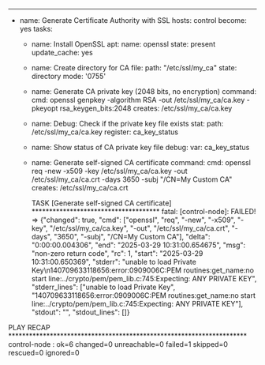 ---
- name: Generate Certificate Authority with SSL
  hosts: control
  become: yes
  tasks:
    - name: Install OpenSSL
      apt:
        name: openssl
        state: present
        update_cache: yes

    - name: Create directory for CA
      file:
        path: "/etc/ssl/my_ca"
        state: directory
        mode: '0755'

    - name: Generate CA private key (2048 bits, no encryption)
      command:
        cmd: openssl genpkey -algorithm RSA -out /etc/ssl/my_ca/ca.key -pkeyopt rsa_keygen_bits:2048
        creates: /etc/ssl/my_ca/ca.key

    - name: Debug: Check if the private key file exists
      stat:
        path: /etc/ssl/my_ca/ca.key
      register: ca_key_status

    - name: Show status of CA private key file
      debug:
        var: ca_key_status

    - name: Generate self-signed CA certificate
      command:
        cmd: openssl req -new -x509 -key /etc/ssl/my_ca/ca.key -out /etc/ssl/my_ca/ca.crt -days 3650 -subj "/CN=My Custom CA"
        creates: /etc/ssl/my_ca/ca.crt


      TASK [Generate self-signed CA certificate] *************************************
fatal: [control-node]: FAILED! => {"changed": true, "cmd": ["openssl", "req", "-new", "-x509", "-key", "/etc/ssl/my_ca/ca.key", "-out", "/etc/ssl/my_ca/ca.crt", "-days", "3650", "-subj", "/CN=My Custom CA"], "delta": "0:00:00.004306", "end": "2025-03-29 10:31:00.654675", "msg": "non-zero return code", "rc": 1, "start": "2025-03-29 10:31:00.650369", "stderr": "unable to load Private Key\n140709633118656:error:0909006C:PEM routines:get_name:no start line:../crypto/pem/pem_lib.c:745:Expecting: ANY PRIVATE KEY", "stderr_lines": ["unable to load Private Key", "140709633118656:error:0909006C:PEM routines:get_name:no start line:../crypto/pem/pem_lib.c:745:Expecting: ANY PRIVATE KEY"], "stdout": "", "stdout_lines": []}

PLAY RECAP *********************************************************************
control-node               : ok=6    changed=0    unreachable=0    failed=1    skipped=0    rescued=0    ignored=0  
